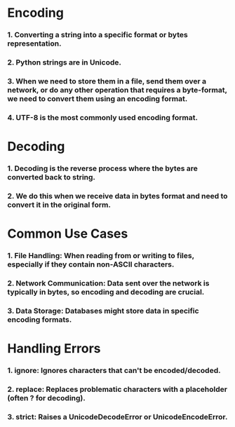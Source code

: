 # Encoding

### 1. Converting a string into a specific format or bytes representation. 
### 2. Python strings are in Unicode.
### 3. When we need to store them in a file, send them over a network, or do any other operation that requires a byte-format, we need to convert them using an encoding format. 
### 4. UTF-8 is the most commonly used encoding format.

# Decoding

### 1. Decoding is the reverse process where the bytes are converted back to string.
### 2. We do this when we receive data in bytes format and need to convert it in the original form.

# Common Use Cases

### 1. File Handling: When reading from or writing to files, especially if they contain non-ASCII characters.
### 2. Network Communication: Data sent over the network is typically in bytes, so encoding and decoding are crucial.
### 3. Data Storage: Databases might store data in specific encoding formats.

# Handling Errors

### 1. ignore: Ignores characters that can't be encoded/decoded.
### 2. replace: Replaces problematic characters with a placeholder (often ? for decoding).
### 3. strict: Raises a UnicodeDecodeError or UnicodeEncodeError.